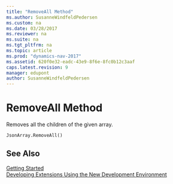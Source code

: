 ```yaml
---
title: "RemoveAll Method"
ms.author: SusanneWindfeldPedersen
ms.custom: na
ms.date: 03/28/2017
ms.reviewer: na
ms.suite: na
ms.tgt_pltfrm: na
ms.topic: article
ms.prod: "dynamics-nav-2017"
ms.assetid: 620f0e32-eadc-43e9-8f6e-8fc0b12c3aaf
caps.latest.revision: 9
manager: edupont
author: SusanneWindfeldPedersen
---
```


# RemoveAll Method
Removes all the children of the given array.

```
JsonArray.RemoveAll()
```

## See Also
[Getting Started](devenv-get-started.md)  
[Developing Extensions Using the New Development Environment](devenv-dev-overview.md)
